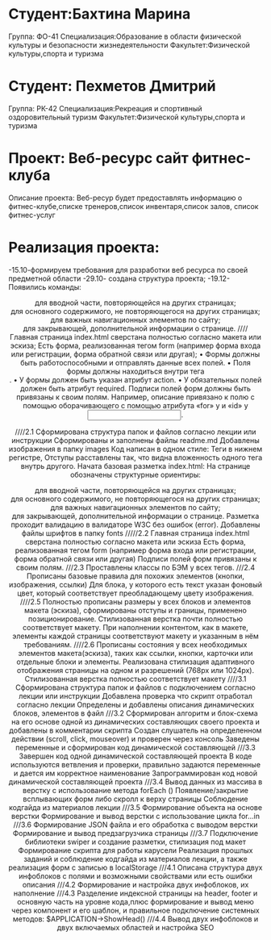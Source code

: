 # Студент:Бахтина Марина 
Группа: ФО-41
Специализация:Образование в области физической культуры и безопасности жизнедеятельности 
Факультет:Физической культуры,спорта и туризма
# Студент: Пехметов Дмитрий
Группа: РК-42
Специализация:Рекреация и спортивный оздоровительный туризм
Факультет:Физической культуры,спорта и туризма
# Проект: Веб-ресурс сайт фитнес-клуба
Описание проекта: Веб-ресур будет предоставлять информацию о фитнес-клубе,списке тренеров,список инвентаря,список залов, список фитнес-услуг
# Реализация проекта:
-15.10-формируем требования для разработки веб ресурса по своей предметной области
-29.10- создана структура проекта;
-19.12- Появились команды:
<header> для вводной части, повторяющейся на других страницах;
<main> для основного содержимого, не повторяющегося на других страницах;
<nav> для важных навигационных элементов по сайту;
<footer> для закрывающей, дополнительной информации о странице.
////
Главная страница index.html сверстана полностью согласно макета или эскиза;
Есть форма, реализованная тегом form (например форма входа или регистрации, форма обратной связи или другая);
• Формы должны быть работоспособными и отправлять данные всех полей.
• Поля формы должны находиться внутри тега <form>.
• У формы должен быть указан атрибут action.
• У обязательных полей должен быть атрибут required.
Подписи полей форм должны быть привязаны к своим полям. Например, описание привязано к полю с помощью оборачивающего <label> с помощью атрибута «for» у <label> и «id» у <input>.

////2.1
Сформирована структура папок и файлов согласно лекции или инструкции
Cформированы и заполнены файлы readme.md 
Добавлены изображения в папку images
Код написан в одном стиле:
Теги в нижнем регистре,
Отступы расставлены так, что видна вложенность одного тега внутрь другого.
Начата базовая разметка index.html:
На странице  обозначены структурные ориентиры:
<header> для вводной части, повторяющейся на других страницах;
<main> для основного содержимого, не повторяющегося на других страницах;
<nav> для важных навигационных элементов по сайту;
<footer> для закрывающей, дополнительной информации о странице.
Разметка проходит валидацию в валидаторе W3C без ошибок (error).
Добавлены файлы шрифтов в папку fonts
/////2.2
Главная страница index.html сверстана полностью согласно макета или эскиза
Есть форма, реализованная тегом form (например форма входа или регистрации, форма обратной связи или другая)
Подписи полей форм привязаны к своим полям.
///2.3
Проставлены классы по БЭМ у всех тегов.
///2.4
Прописаны базовые правила для похожих элементов (кнопки, изображения, ссылки)
Для блока, у которого есть текст указан фоновый цвет, который соответствует преобладающему цвету изображения. 
////2.5
Полностью прописаны размеры у всех блоков и элементов макета (эскиза), сформированы отступы и границы, применено позиционирование. Стилизованная верстка почти полностью соответствует макету.
При наполнении контентом, как в макете, элементы каждой страницы соответствуют макету и указанным в нём требованиям.
////2.6
Прописаны состояния у всех необходимых элементов макета(эскиза), таких как ссылки, кнопки, карточки или отдельные блоки и элементы.
Реализована стилизация адаптивного отображения страницы на одном и разрешений (768px или 1024px). 
Стилизованная верстка полностью соответствует макету
////3.1
Сформирована структура папок и файлов с подключением согласно лекции или инструкции
Добавлена проверка что скрипт отработал согласно лекции
Определены и добавлены описания динамических блоков, элементов в файл
///3.2
Сформирован алгоритм и блок-схема на его основе одной из динамических составляющих своего проекта и добавлены в комментарии скрипта
Создан слушатель на определенном действии (scroll, click, mouseover) и проверен через консоль
Заведены переменные и сформирован код динамической составляющей
///3.3
Завершен код одной динамической составляющей проекта
В коде используются ветвления и проверки, правильно задаются переменные и дается им корректное наименование
Запрограммирован код новой динамической составляющей проекта
///3.4
Вывод данных из массива в верстку с использование метода forEach ()
Появление/закрытие всплывающих форм либо скролл к верху страницы
Соблюдение кодгайда из материалов лекции
///3.5
Формирование объекта на основе верстки	Формирование и вывод верстки с использование цикла for...in
///3.6
Формирование JSON файла и его обработка с выводом верстки
Формирование и вывод предзагрузчика страницы
///3.7
Подключение библиотеки swiper и создание разметки, стилизация под макет
Формирование скрипта для работы карусели
Реализация прошлых заданий и соблюдение кодгайда из материалов лекции, а также реализация форм с записью в localStorage
///4.1
Описана структура двух инфоблоков с полями и возможными свойствами или есть ошибки описания
///4.2
Формирование и настройка двух инфоблоков, их наполнение
///4.3
Разделение индексной страницы на header, footer и основную часть на уровне кода,плюс формирование и вывод меню через компонент и его шаблон, и правильное подключение системных методов: $APPLICATION->ShowHead()
///4.4
Вывод двух инфоблоков и двух включаемых областей и настройка SEO